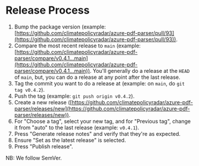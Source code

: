 # Release Process

1. Bump the package version (example: [https://github.com/climatepolicyradar/azure-pdf-parser/pull/93](https://github.com/climatepolicyradar/azure-pdf-parser/pull/93)).
2. Compare the most recent release to `main` (example: [https://github.com/climatepolicyradar/azure-pdf-parser/compare/v0.4.1...main](https://github.com/climatepolicyradar/azure-pdf-parser/compare/v0.4.1...main)). You'll generally do a release at the `HEAD` of `main`, but, you can do a release at any point after the last release.
3. Tag the commit you want to do a release at (example: on `main`, do `git tag v0.4.2`).
4. Push the tag (example: `git push origin v0.4.2`).
5. Create a new release ([https://github.com/climatepolicyradar/azure-pdf-parser/releases/new](https://github.com/climatepolicyradar/azure-pdf-parser/releases/new)).
6. For "Choose a tag", select your new tag, and for "Previous tag", change it from "auto" to the last release (example: `v0.4.1`).
7. Press "Generate release notes" and verify that they're as expected.
8. Ensure "Set as the latest release" is selected.
9. Press "Publish release".

NB: We follow SemVer.
